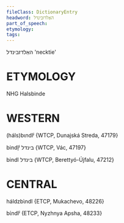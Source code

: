 ```yaml
---
fileClass: DictionaryEntry
headword: האַלדזבינדל
part_of_speech: 
etymology: 
tags: 
---
```

האַלדזבינדל
'necktie'

ETYMOLOGY
===========
NHG Halsbinde

WESTERN
========

(háls)bɩndlʲ {WTCP, Dunajská Streda, 47179}

bindl̩ʲ בינדל {WTCP, Vác, 47197}

bindl בינדל {WTCP, Berettyó-Újfalu, 47212}

CENTRAL
========

háldzbɩ̀ndl {ETCP, Mukachevo, 48226}

bɩ́ndlʲ {ETCP, Nyzhnya Apsha, 48233}
